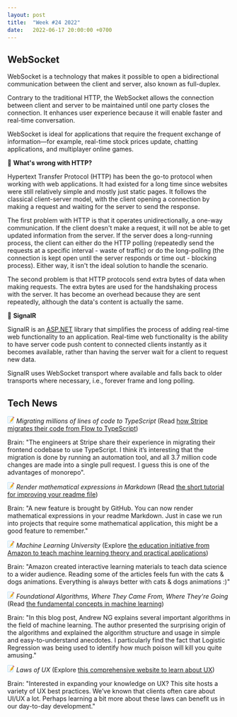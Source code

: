 ```yaml
---
layout: post
title:  "Week #24 2022"
date:   2022-06-17 20:00:00 +0700
---
```


## WebSocket

WebSocket is a technology that makes it possible to open a bidirectional communication between the client and server, also known as full-duplex.

Contrary to the traditional HTTP, the WebSocket allows the connection between client and server to be maintained until one party closes the connection. It enhances user experience because it will enable faster and real-time conversation.

WebSocket is ideal for applications that require the frequent exchange of information—for example, real-time stock prices update, chatting applications, and multiplayer online games.

📗 __What's wrong with HTTP?__

Hypertext Transfer Protocol (HTTP) has been the go-to protocol when working with web applications. It had existed for a long time since websites were still relatively simple and mostly just static pages. It follows the classical client-server model, with the client opening a connection by making a request and waiting for the server to send the response.

The first problem with HTTP is that it operates unidirectionally, a one-way communication. If the client doesn't make a request, it will not be able to get updated information from the server. If the server does a long-running process, the client can either do the HTTP polling (repeatedly send the requests at a specific interval - waste of traffic) or do the long-polling (the connection is kept open until the server responds or time out - blocking process). Either way, it isn't the ideal solution to handle the scenario.

The second problem is that HTTP protocols send extra bytes of data when making requests. The extra bytes are used for the handshaking process with the server. It has become an overhead because they are sent repeatedly, although the data's content is actually the same.

📗 __SignalR__

SignalR is an [ASP.NET](http://asp.net/) library that simplifies the process of adding real-time web functionality to an application. Real-time web functionality is the ability to have server code push content to connected clients instantly as it becomes available, rather than having the server wait for a client to request new data.

SignalR uses WebSocket transport where available and falls back to older transports where necessary, i.e., forever frame and long polling.

## Tech News

![memo](/assets/images/memo16.png) *Migrating millions of lines of code to TypeScript* (Read [how Stripe migrates their code from Flow to TypeScript](https://stripe.com/blog/migrating-to-typescript))

Brain: "The engineers at Stripe share their experience in migrating their frontend codebase to use TypeScript. I think it’s interesting that the migration is done by running an automation tool, and all 3.7 million code changes are made into a single pull request. I guess this is one of the advantages of monorepo".

![memo](/assets/images/memo16.png) *Render mathematical expressions in Markdown* (Read [the short tutorial for improving your readme file](https://github.blog/changelog/2022-05-19-render-mathematical-expressions-in-markdown/))

Brain: "A new feature is brought by GitHub. You can now render mathematical expressions in your readme Markdown. Just in case we run into projects that require some mathematical application, this might be a good feature to remember."

![memo](/assets/images/memo16.png) *Machine Learning University* (Explore [the education initiative from Amazon to teach machine learning theory and practical applications](https://mlu-explain.github.io/))

Brain: "Amazon created interactive learning materials to teach data science to a wider audience. Reading some of the articles feels fun with the cats & dogs animations. Everything is always better with cats & dogs animations :)"

![memo](/assets/images/memo16.png) *Foundational Algorithms, Where They Came From, Where They're Going* (Read [the fundamental concepts in machine learning](https://read.deeplearning.ai/the-batch/issue-146/))

Brain: "In this blog post, Andrew NG explains several important algorithms in the field of machine learning. The author presented the surprising origin of the algorithms and explained the algorithm structure and usage in simple and easy-to-understand anecdotes. I particularly find the fact that Logistic Regression was being used to identify how much poison will kill you quite amusing."

![memo](/assets/images/memo16.png) *Laws of UX* (Explore [this comprehensive website to learn about UX](https://lawsofux.com/))

Brain: "Interested in expanding your knowledge on UX? This site hosts a variety of UX best practices. We’ve known that clients often care about UI/UX a lot. Perhaps learning a bit more about these laws can benefit us in our day-to-day development."
